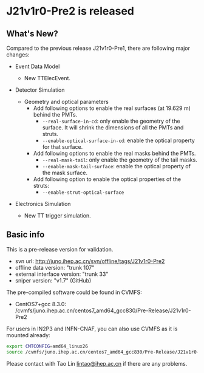 # J21v1r0-Pre2 is released

## What's New?

Compared to the previous release J21v1r0-Pre1, there are following major changes:

* Event Data Model
  * New TTElecEvent. 

* Detector Simulation
  * Geometry and optical parameters
    * Add following options to enable the real surfaces (at 19.629 m) behind the PMTs.
      * `--real-surface-in-cd`: only enable the geometry of the surface. It will shrink the dimensions of all the PMTs and struts. 
      * `--enable-optical-surface-in-cd`: enable the optical property for that surface.
    * Add following options to enable the real masks behind the PMTs.
      * `--real-mask-tail`: only enable the geometry of the tail masks. 
      * `--enable-mask-tail-surface`: enable the optical property of the mask surface.
    * Add following option to enable the optical properties of the struts:
      * `--enable-strut-optical-surface`

* Electronics Simulation
  * New TT trigger simulation. 

## Basic info


This is a pre-release version for validation.
- svn url: http://juno.ihep.ac.cn/svn/offline/tags/J21v1r0-Pre2
- offline data version: "trunk 107"
- external interface version: "trunk 33"
- sniper version: "v1.7" (GitHub)


The pre-compiled software could be found in CVMFS:
- CentOS7+gcc 8.3.0: /cvmfs/juno.ihep.ac.cn/centos7_amd64_gcc830/Pre-Release/J21v1r0-Pre2


For users in IN2P3 and INFN-CNAF, you can also use CVMFS as it is mounted already:
```bash
export CMTCONFIG=amd64_linux26
source /cvmfs/juno.ihep.ac.cn/centos7_amd64_gcc830/Pre-Release/J21v1r0-Pre2/setup.sh
```

Please contact with Tao Lin <lintao@ihep.ac.cn> if there are any problems.


